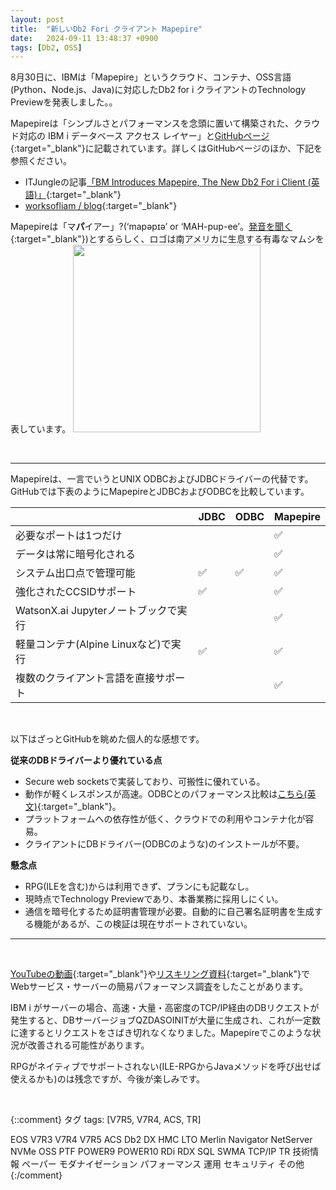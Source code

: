 ```yaml
---
layout: post
title:  "新しいDb2 Fori クライアント Mapepire"
date:   2024-09-11 13:48:37 +0900
tags: [Db2, OSS]
---
```

8月30日に、IBMは「Mapepire」というクラウド、コンテナ、OSS言語(Python、Node.js、Java)に対応したDb2 for i クライアントのTechnology Previewを発表しました。。

Mapepireは「シンプルさとパフォーマンスを念頭に置いて構築された、クラウド対応の IBM i データベース アクセス レイヤー」と[GitHubページ](https://www.deepl.com/ja/translator){:target="_blank"}に記載されています。詳しくはGitHubページのほか、下記を参照ください。

- ITJungleの記事[「BM Introduces Mapepire, The New Db2 For i Client (英語)」](https://www.itjungle.com/2024/09/09/ibm-introduces-mapepire-the-new-db2-for-i-client/){:target="_blank"}
- [worksofliam / blog](https://github.com/worksofliam/blog/issues/68){:target="_blank"}

Mapepireは「マ**パ**イアー」?(‘mapəpɪə’ or ‘MAH-pup-ee’。[発音を聞く](https://www.youtube.com/watch?v=qIdnIyAFT8A){:target="_blank"})とするらしく、ロゴは南アメリカに生息する有毒なマムシを表しています。
<img src="/GuriPages/image/2024-09-11_mapepire.png" width="300" />

<br>
<hr>

Mapepireは、一言でいうとUNIX ODBCおよびJDBCドライバーの代替です。GitHubでは下表のようにMapepireとJDBCおよびODBCを比較しています。

|                    |JDBC|ODBC|Mapepire|
|-------------------|--|--|--|
|必要なポートは1つだけ|  |  |✅|
|データは常に暗号化される|  |  |✅|
|システム出口点で管理可能|✅|✅|✅|
|強化されたCCSIDサポート|✅|	 |✅|
|WatsonX.ai Jupyterノートブックで実行|   |  |✅|
|軽量コンテナ(Alpine Linuxなど)で実行|✅|  |✅|
|複数のクライアント言語を直接サポート|  |   |✅|

<br>

以下はざっとGitHubを眺めた個人的な感想です。

**従来のDBドライバーより優れている点**

- Secure web socketsで実装しており、可搬性に優れている。
- 動作が軽くレスポンスが高速。ODBCとのパフォーマンス比較は[こちら(英文)](https://github.com/worksofliam/blog/issues/69){:target="_blank"}。
- プラットフォームへの依存性が低く、クラウドでの利用やコンテナ化が容易。
- クライアントにDBドライバー(ODBCのような)のインストールが不要。

**懸念点**

- RPG(ILEを含む)からは利用できず、プランにも記載なし。
- 現時点でTechnology Previewであり、本番業務に採用しにくい。
- 通信を暗号化するため証明書管理が必要。自動的に自己署名証明書を生成する機能があるが、この検証は現在サポートされていない。

<hr>
<br>

[YouTubeの動画](https://youtu.be/RUOfH6U5tRk?t=1079){:target="_blank"}や[リスキリング資料](https://guricat.github.io/Web-Service-on-IBM-i/#/2_Web%E3%82%B5%E3%83%BC%E3%83%93%E3%82%B9%E6%A6%82%E8%A6%81?id=%e5%8f%82%e8%80%83-web%e3%82%b5%e3%83%bc%e3%83%93%e3%82%b9%e3%83%bb%e3%82%b5%e3%83%bc%e3%83%90%e3%83%bc%e3%81%ae%e3%83%91%e3%83%95%e3%82%a9%e3%83%bc%e3%83%9e%e3%83%b3%e3%82%b9){:target="_blank"}でWebサービス・サーバーの簡易パフォーマンス調査をしたことがあります。

IBM i がサーバーの場合、高速・大量・高密度のTCP/IP経由のDBリクエストが発生すると、DBサーバージョブQZDASOINITが大量に生成され、これが一定数に達するとリクエストをさばき切れなくなりました。Mapepireでこのような状況が改善される可能性があります。

RPGがネイティブでサポートされない(ILE-RPGからJavaメソッドを呼び出せば使えるかも)のは残念ですが、今後が楽しみです。


<br>

{::comment}
タグ
tags: [V7R5, V7R4, ACS, TR]

EOS
V7R3
V7R4
V7R5
ACS
Db2
DX
HMC
LTO
Merlin
Navigator
NetServer
NVMe
OSS
PTF
POWER9
POWER10
RDi
RDX
SQL
SWMA
TCP/IP
TR
技術情報
ペーパー
モダナイゼーション
パフォーマンス
運用
セキュリティ
その他
{:/comment}
